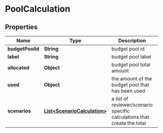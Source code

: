 

# PoolCalculation


## Properties

| Name | Type | Description | Notes |
|------------ | ------------- | ------------- | -------------|
|**budgetPoolId** | **String** | budget pool id |  |
|**label** | **String** | budget pool label |  |
|**allocated** | **Object** | budget pool total amount |  |
|**used** | **Object** | the amount of the budget pool that has been used |  [optional] |
|**scenarios** | [**List&lt;ScenarioCalculation&gt;**](ScenarioCalculation.md) | a list of reviewer/scenario specific calculations that create the total |  |



